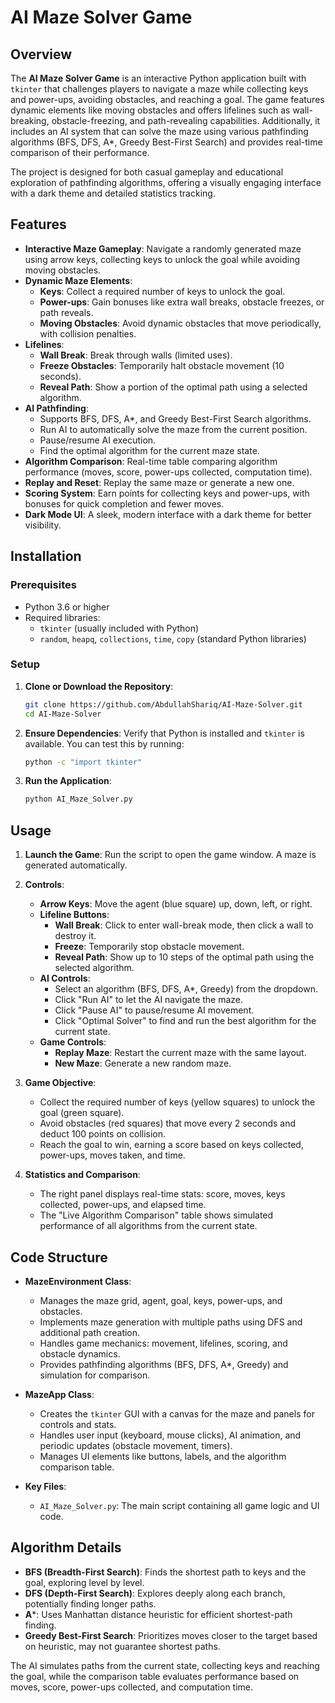 

# AI Maze Solver Game

## Overview

The **AI Maze Solver Game** is an interactive Python application built with `tkinter` that challenges players to navigate a maze while collecting keys and power-ups, avoiding obstacles, and reaching a goal. The game features dynamic elements like moving obstacles and offers lifelines such as wall-breaking, obstacle-freezing, and path-revealing capabilities. Additionally, it includes an AI system that can solve the maze using various pathfinding algorithms (BFS, DFS, A*, Greedy Best-First Search) and provides real-time comparison of their performance.

The project is designed for both casual gameplay and educational exploration of pathfinding algorithms, offering a visually engaging interface with a dark theme and detailed statistics tracking.

## Features

- **Interactive Maze Gameplay**: Navigate a randomly generated maze using arrow keys, collecting keys to unlock the goal while avoiding moving obstacles.
- **Dynamic Maze Elements**:
  - **Keys**: Collect a required number of keys to unlock the goal.
  - **Power-ups**: Gain bonuses like extra wall breaks, obstacle freezes, or path reveals.
  - **Moving Obstacles**: Avoid dynamic obstacles that move periodically, with collision penalties.
- **Lifelines**:
  - **Wall Break**: Break through walls (limited uses).
  - **Freeze Obstacles**: Temporarily halt obstacle movement (10 seconds).
  - **Reveal Path**: Show a portion of the optimal path using a selected algorithm.
- **AI Pathfinding**:
  - Supports BFS, DFS, A*, and Greedy Best-First Search algorithms.
  - Run AI to automatically solve the maze from the current position.
  - Pause/resume AI execution.
  - Find the optimal algorithm for the current maze state.
- **Algorithm Comparison**: Real-time table comparing algorithm performance (moves, score, power-ups collected, computation time).
- **Replay and Reset**: Replay the same maze or generate a new one.
- **Scoring System**: Earn points for collecting keys and power-ups, with bonuses for quick completion and fewer moves.
- **Dark Mode UI**: A sleek, modern interface with a dark theme for better visibility.

## Installation

### Prerequisites

- Python 3.6 or higher
- Required libraries:
  - `tkinter` (usually included with Python)
  - `random`, `heapq`, `collections`, `time`, `copy` (standard Python libraries)

### Setup

1. **Clone or Download the Repository**:
   ```bash
   git clone https://github.com/AbdullahShariq/AI-Maze-Solver.git
   cd AI-Maze-Solver
   ```

2. **Ensure Dependencies**:
   Verify that Python is installed and `tkinter` is available. You can test this by running:
   ```bash
   python -c "import tkinter"
   ```
   
3. **Run the Application**:
   ```bash
   python AI_Maze_Solver.py
   ```

## Usage

1. **Launch the Game**:
   Run the script to open the game window. A maze is generated automatically.

2. **Controls**:
   - **Arrow Keys**: Move the agent (blue square) up, down, left, or right.
   - **Lifeline Buttons**:
     - **Wall Break**: Click to enter wall-break mode, then click a wall to destroy it.
     - **Freeze**: Temporarily stop obstacle movement.
     - **Reveal Path**: Show up to 10 steps of the optimal path using the selected algorithm.
   - **AI Controls**:
     - Select an algorithm (BFS, DFS, A*, Greedy) from the dropdown.
     - Click "Run AI" to let the AI navigate the maze.
     - Click "Pause AI" to pause/resume AI movement.
     - Click "Optimal Solver" to find and run the best algorithm for the current state.
   - **Game Controls**:
     - **Replay Maze**: Restart the current maze with the same layout.
     - **New Maze**: Generate a new random maze.

3. **Game Objective**:
   - Collect the required number of keys (yellow squares) to unlock the goal (green square).
   - Avoid obstacles (red squares) that move every 2 seconds and deduct 100 points on collision.
   - Reach the goal to win, earning a score based on keys collected, power-ups, moves taken, and time.

4. **Statistics and Comparison**:
   - The right panel displays real-time stats: score, moves, keys collected, power-ups, and elapsed time.
   - The "Live Algorithm Comparison" table shows simulated performance of all algorithms from the current state.

## Code Structure

- **MazeEnvironment Class**:
  - Manages the maze grid, agent, goal, keys, power-ups, and obstacles.
  - Implements maze generation with multiple paths using DFS and additional path creation.
  - Handles game mechanics: movement, lifelines, scoring, and obstacle dynamics.
  - Provides pathfinding algorithms (BFS, DFS, A*, Greedy) and simulation for comparison.

- **MazeApp Class**:
  - Creates the `tkinter` GUI with a canvas for the maze and panels for controls and stats.
  - Handles user input (keyboard, mouse clicks), AI animation, and periodic updates (obstacle movement, timers).
  - Manages UI elements like buttons, labels, and the algorithm comparison table.

- **Key Files**:
  - `AI_Maze_Solver.py`: The main script containing all game logic and UI code.

## Algorithm Details

- **BFS (Breadth-First Search)**: Finds the shortest path to keys and the goal, exploring level by level.
- **DFS (Depth-First Search)**: Explores deeply along each branch, potentially finding longer paths.
- **A***: Uses Manhattan distance heuristic for efficient shortest-path finding.
- **Greedy Best-First Search**: Prioritizes moves closer to the target based on heuristic, may not guarantee shortest paths.

The AI simulates paths from the current state, collecting keys and reaching the goal, while the comparison table evaluates performance based on moves, score, power-ups collected, and computation time.
